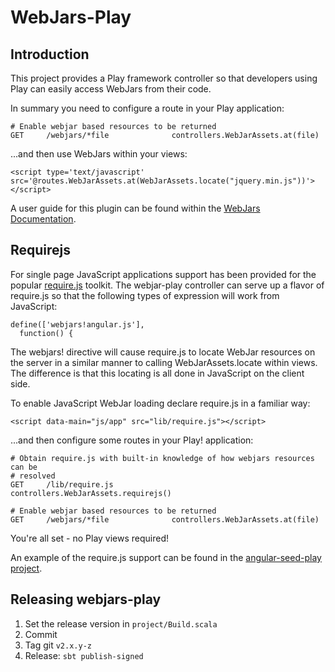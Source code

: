 WebJars-Play
============

Introduction
------------
This project provides a Play framework controller so that developers using Play can easily access WebJars from their code.

In summary you need to configure a route in your Play application:

	# Enable webjar based resources to be returned
	GET     /webjars/*file              controllers.WebJarAssets.at(file)

...and then use WebJars within your views:

	<script type='text/javascript' src='@routes.WebJarAssets.at(WebJarAssets.locate("jquery.min.js"))'></script>

A user guide for this plugin can be found within the [WebJars Documentation](http://www.webjars.org/documentation).

Requirejs
---------
For single page JavaScript applications support has been provided for the popular [require.js](http://requirejs.org/) toolkit. The webjar-play controller can serve up a flavor of require.js so that the following types of expression will work from JavaScript:

	define(['webjars!angular.js'], 
	  function() {

The webjars! directive will cause require.js to locate WebJar resources on the server in a similar manner to calling WebJarAssets.locate within views. The difference is that this locating is all done in JavaScript on the client side.

To enable JavaScript WebJar loading declare require.js in a familiar way:

	<script data-main="js/app" src="lib/require.js"></script>

...and then configure some routes in your Play! application:

	# Obtain require.js with built-in knowledge of how webjars resources can be
	# resolved
	GET     /lib/require.js             controllers.WebJarAssets.requirejs()

	# Enable webjar based resources to be returned
	GET     /webjars/*file              controllers.WebJarAssets.at(file)

You're all set - no Play views required!

An example of the require.js support can be found in the [angular-seed-play project](https://github.com/huntc/angular-seed-play).


Releasing webjars-play
----------------------

1. Set the release version in `project/Build.scala`
2. Commit
3. Tag git `v2.x.y-z`
4. Release: `sbt publish-signed`
